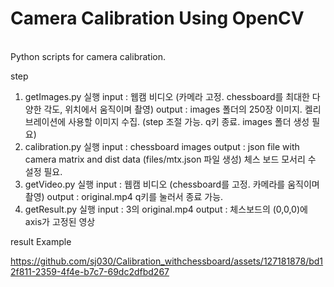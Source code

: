 # Camera Calibration Using OpenCV
<br>
Python scripts for camera calibration.

step
1. getImages.py 실행
   input : 웹캠 비디오 (카메라 고정. chessboard를 최대한 다양한 각도, 위치에서 움직이며 촬영)
   output : images 폴더의 250장 이미지.
   켈리브레이션에 사용할 이미지 수집.
   (step 조절 가능. q키 종료. images 폴더 생성 필요)
2. calibration.py 실행
   input : chessboard images
   output : json file with camera matrix and dist data (files/mtx.json 파일 생성)
   체스 보드 모서리 수 설정 필요. 
3. getVideo.py 실행
   input : 웹캠 비디오 (chessboard를 고정. 카메라를 움직이며 촬영)
   output : original.mp4
   q키를 눌러서 종료 가능.
4. getResult.py 실행
   input : 3의 original.mp4
   output : 체스보드의 (0,0,0)에 axis가 고정된 영상


result Example


https://github.com/sj030/Calibration_withchessboard/assets/127181878/bd12f811-2359-4f4e-b7c7-69dc2dfbd267


